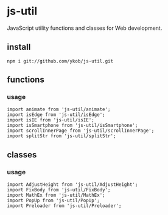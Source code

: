 # js-util

JavaScript utility functions and classes for Web development.

## install

```
npm i git://github.com/ykob/js-util.git
```

## functions

### usage

```
import animate from 'js-util/animate';
import isEdge from 'js-util/isEdge';
import isIE from 'js-util/isIE';
import isSmartphone from 'js-util/isSmartphone';
import scrollInnerPage from 'js-util/scrollInnerPage';
import splitStr from 'js-util/splitStr';
```

## classes

### usage

```
import AdjustHeight from 'js-util/AdjustHeight';
import FixBody from 'js-util/FixBody';
import MathEx from 'js-util/MathEx';
import PopUp from 'js-util/PopUp';
import Preloader from 'js-util/Preloader';
```
